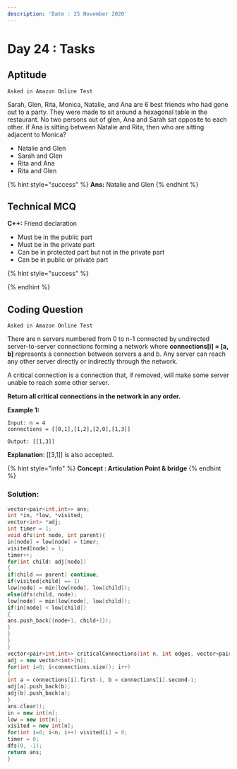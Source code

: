 ```yaml
---
description: 'Date : 25 November 2020'
---
```


# Day 24 : Tasks

## Aptitude 

`Asked in Amazon Online Test`

Sarah, Glen, Rita, Monica, Natalie, and Ana are 6 best friends who had gone out to a party. They were made to sit around a hexagonal table in the restaurant. No two persons out of glen, Ana and Sarah sat opposite to each other. if Ana is sitting between Natalie and Rita, then who are sitting adjacent to Monica? 

* Natalie and Glen
* Sarah and Glen
* Rita and Ana
* Rita and Glen

{% hint style="success" %}
**Ans:** Natalie and Glen
{% endhint %}



## Technical MCQ

**C++:** Friend declaration 

* Must be in the public part
* Must be in the private part
* Can be in protected part but not in the private part
* Can be in public or private part

{% hint style="success" %}

{% endhint %}

## Coding Question

`Asked in Amazon Online Test`

There are n servers numbered from 0 to n-1 connected by undirected server-to-server connections forming a network where **connections\[i\] = \[a, b\]** represents a connection between servers a and b. Any server can reach any other server directly or indirectly through the network.

A critical connection is a connection that, if removed, will make some server unable to reach some other server.

**Return all critical connections in the network in any order.**

**Example 1:**

```text
Input: n = 4
connections = [[0,1],[1,2],[2,0],[1,3]] 

Output: [[1,3]] 
```

**Explanation**: \[\[3,1\]\] is also accepted.

{% hint style="info" %}
**Concept : Articulation Point & bridge**
{% endhint %}

### Solution:

```cpp
vector<pair<int,int>> ans;
int *in, *low, *visited;
vector<int> *adj;
int timer = 1;
void dfs(int node, int parent){
in[node] = low[node] = timer;
visited[node] = 1;
timer++;
for(int child: adj[node])
{
if(child == parent) continue;
if(visited[child] == 1)
low[node] = min(low[node], low[child]);
else{dfs(child, node);
low[node] = min(low[node], low[child]);
if(in[node] < low[child])
{
ans.push_back({node+1, child+1});
}
}
}
}
vector<pair<int,int>> criticalConnections(int n, int edges, vector<pair<int,int>>& connections) {
adj = new vector<int>[n];
for(int i=0; i<connections.size(); i++)
{
int a = connections[i].first-1, b = connections[i].second-1;
adj[a].push_back(b);
adj[b].push_back(a);
}
ans.clear();
in = new int[n];
low = new int[n];
visited = new int[n];
for(int i=0; i<n; i++) visited[i] = 0;
timer = 0;
dfs(0, -1);
return ans;
}
```

### 



